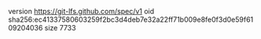 version https://git-lfs.github.com/spec/v1
oid sha256:ec41337580603259f2bc3d4deb7e32a22ff71b009e8fe0f3d0e59f6109204036
size 7733
